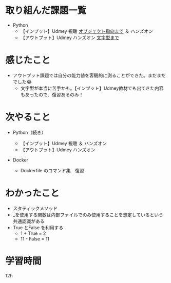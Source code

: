 # 取り組んだ課題一覧
- Python
    - 【インプット】Udmey 視聴 [オブジェクト指向まで](https://www.udemy.com/course/python-ai/learn/lecture/26809720?start=0#content) ＆ ハンズオン
    - 【アウトプット】Udmey ハンズオン [文字型まで](https://www.udemy.com/course/python-exercise100/learn/lecture/27667864?start=0#overview)

# 感じたこと
- アウトプット課題では自分の能力値を客観的に測ることができた。まだまだでした😂
    - 文字型が本当に苦手かも。【インプット】Udmey教材でも出てきた内容もあったので、復習あるのみ！

# 次やること
- Python（続き）
    - 【インプット】Udmey 視聴 ＆ ハンズオン
    - 【アウトプット】Udmey ハンズオン

- Docker
    - Dockerfile のコマンド集　復習

# わかったこと
- スタティックメソッド
- _を使用する関数は内部ファイルでのみ使用することを想定しているという共通認識がある
- True とFalse を利用する
    - 1 + True = 2
    - 11 - False = 11

# 学習時間
 12h

